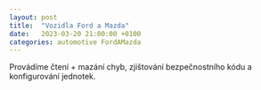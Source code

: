 ```yaml
---
layout: post
title:  "Vozidla Ford a Mazda"
date:   2023-03-20 21:00:00 +0100
categories: automotive FordAMazda
---
```


Provádíme čtení + mazání chyb, zjištování bezpečnostního kódu a konfigurování jednotek.  
